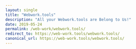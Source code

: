 ```yaml
---
layout: single
title: "Webwork.tools"
description: "All your Webwork.tools are Belong to Us!"
date: 2019-05-24
permalink: /web-work/webwork.tools/
redirect_to: https://web-work.tools/webwork.tools/
canonical_url: https://web-work.tools/webwork.tools/
---
```

